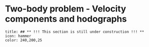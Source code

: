 # Two-body problem - Velocity components and hodographs
<!-- Wakker 5.6 -->
```ad-note
title: ## ** !!! This section is still under construction !!! **
icon: hammer
color: 240,200,25
```